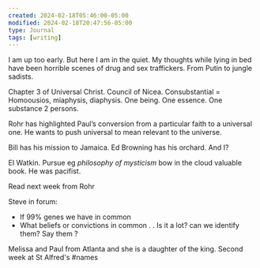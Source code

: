 ```yaml
---
created: 2024-02-18T05:46:00-05:00
modified: 2024-02-18T20:47:56-05:00
type: Journal
tags: [writing]
---
```


I am up too early. But here I am in the quiet. My thoughts while lying in bed have been horrible scenes of drug and sex traffickers. From Putin to jungle sadists.

Chapter 3 of Universal Christ. Council of Nicea. Consubstantial =
Homoousios, miaphysis, diaphysis. One being. One essence. One substance 2 persons.

Rohr has highlighted Paul’s conversion from a particular faith to a universal one. He wants to push universal to mean relevant to the universe.

Bill has his mission to Jamaica. Ed Browning has his orchard. And I?

EI Watkin. Pursue eg *philosophy of mysticism*  bow in the cloud valuable book. He was pacifist.

Read next week from Rohr 

Steve in forum:

- If 99% genes we have in common
- What beliefs or convictions in common . . Is it a lot? can we identify them? Say them ?

Melissa and Paul from Atlanta and she is a daughter of the king. Second week at St Alfred's
#names
